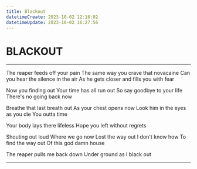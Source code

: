 ```yaml
---
title: Blackout
datetimeCreate: 2023-10-02 12:18:02
datetimeUpdate: 2023-10-02 16:27:56
---
```

# BLACKOUT

---


The reaper feeds off your pain
The same way you crave that novacaine
Can you hear the silence in the air
As he gets closer and fills you with fear

Now you finding out
Your time has all run out
So say goodbye to your life
There's no going back now

Breathe that last breath out
As your chest opens now
Look him in the eyes as you die
You outta time

Your body lays there lifeless
Hope you left without regrets

Shouting out loud
Where we go now
Lost the way out
I don't know how
To find the way out
Of this god damn house

The reaper pulls me back down
Under ground as I black out

---